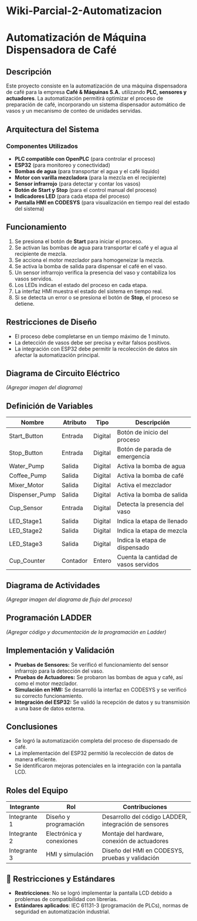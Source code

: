 # Wiki-Parcial-2-Automatizacion
# Automatización de Máquina Dispensadora de Café

## Descripción
Este proyecto consiste en la automatización de una máquina dispensadora de café para la empresa **Café & Máquinas S.A.** utilizando **PLC, sensores y actuadores**. La automatización permitirá optimizar el proceso de preparación de café, incorporando un sistema dispensador automático de vasos y un mecanismo de conteo de unidades servidas.

## Arquitectura del Sistema
### Componentes Utilizados
- **PLC compatible con OpenPLC** (para controlar el proceso)
- **ESP32** (para monitoreo y conectividad)
- **Bombas de agua** (para transportar el agua y el café líquido)
- **Motor con varilla mezcladora** (para la mezcla en el recipiente)
- **Sensor infrarrojo** (para detectar y contar los vasos)
- **Botón de Start y Stop** (para el control manual del proceso)
- **Indicadores LED** (para cada etapa del proceso)
- **Pantalla HMI en CODESYS** (para visualización en tiempo real del estado del sistema)

## Funcionamiento
1. Se presiona el botón de **Start** para iniciar el proceso.
2. Se activan las bombas de agua para transportar el café y el agua al recipiente de mezcla.
3. Se acciona el motor mezclador para homogeneizar la mezcla.
4. Se activa la bomba de salida para dispensar el café en el vaso.
5. Un sensor infrarrojo verifica la presencia del vaso y contabiliza los vasos servidos.
6. Los LEDs indican el estado del proceso en cada etapa.
7. La interfaz HMI muestra el estado del sistema en tiempo real.
8. Si se detecta un error o se presiona el botón de **Stop**, el proceso se detiene.

## Restricciones de Diseño
- El proceso debe completarse en un tiempo máximo de 1 minuto.
- La detección de vasos debe ser precisa y evitar falsos positivos.
- La integración con ESP32 debe permitir la recolección de datos sin afectar la automatización principal.

## Diagrama de Circuito Eléctrico
_(Agregar imagen del diagrama)_

## Definición de Variables
| Nombre | Atributo | Tipo | Descripción |
|--------|----------|------|-------------|
| Start_Button | Entrada | Digital | Botón de inicio del proceso |
| Stop_Button | Entrada | Digital | Botón de parada de emergencia |
| Water_Pump | Salida | Digital | Activa la bomba de agua |
| Coffee_Pump | Salida | Digital | Activa la bomba de café |
| Mixer_Motor | Salida | Digital | Activa el mezclador |
| Dispenser_Pump | Salida | Digital | Activa la bomba de salida |
| Cup_Sensor | Entrada | Digital | Detecta la presencia del vaso |
| LED_Stage1 | Salida | Digital | Indica la etapa de llenado |
| LED_Stage2 | Salida | Digital | Indica la etapa de mezcla |
| LED_Stage3 | Salida | Digital | Indica la etapa de dispensado |
| Cup_Counter | Contador | Entero | Cuenta la cantidad de vasos servidos |

## Diagrama de Actividades
_(Agregar imagen del diagrama de flujo del proceso)_

## Programación LADDER
_(Agregar código y documentación de la programación en Ladder)_

## Implementación y Validación
- **Pruebas de Sensores:** Se verificó el funcionamiento del sensor infrarrojo para la detección del vaso.
- **Pruebas de Actuadores:** Se probaron las bombas de agua y café, así como el motor mezclador.
- **Simulación en HMI:** Se desarrolló la interfaz en CODESYS y se verificó su correcto funcionamiento.
- **Integración del ESP32:** Se validó la recepción de datos y su transmisión a una base de datos externa.

## Conclusiones
- Se logró la automatización completa del proceso de dispensado de café.
- La implementación del ESP32 permitió la recolección de datos de manera eficiente.
- Se identificaron mejoras potenciales en la integración con la pantalla LCD.
##  Roles del Equipo

| Integrante | Rol | Contribuciones |
|------------|-----|---------------|
| Integrante 1 | Diseño y programación | Desarrollo del código LADDER, integración de sensores |
| Integrante 2 | Electrónica y conexiones | Montaje del hardware, conexión de actuadores |
| Integrante 3 | HMI y simulación | Diseño del HMI en CODESYS, pruebas y validación |


## 📌 Restricciones y Estándares
- **Restricciones**: No se logró implementar la pantalla LCD debido a problemas de compatibilidad con librerías.
- **Estándares aplicados**: IEC 61131-3 (programación de PLCs), normas de seguridad en automatización industrial.
